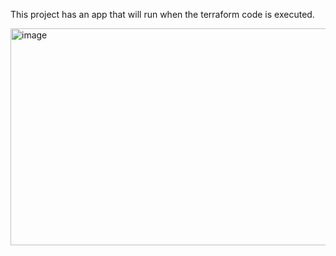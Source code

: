 This project has an app that will run when the terraform code is executed.

<img width="621" height="347" alt="image" src="https://github.com/user-attachments/assets/fe50a5a8-a8bc-49d4-95bf-fb09e8723cd5" />
